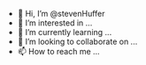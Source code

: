 - 👋 Hi, I’m @stevenHuffer
- 👀 I’m interested in ...
- 🌱 I’m currently learning ...
- 💞️ I’m looking to collaborate on ...
- 📫 How to reach me ...

<!---
stevenHuffer/stevenHuffer is a ✨ special ✨ repository because its `README.md` (this file) appears on your GitHub profile.
You can click the Preview link to take a look at your changes.
--->
